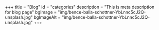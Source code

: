 +++
title = "Blog"
id = "categories"
description = "This is meta description for blog page"
bgImage = "img/bence-balla-schottner-YbLnnc5cJ2Q-unsplash.jpg"
bgImageAlt = "img/bence-balla-schottner-YbLnnc5cJ2Q-unsplash.jpg"
+++